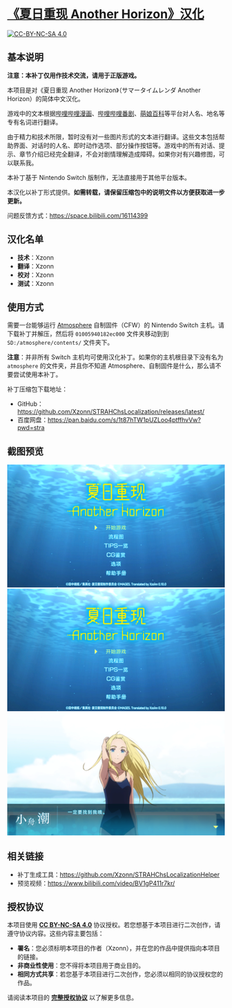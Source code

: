 # [《夏日重现 Another Horizon》汉化](https://xzonn.top/STRAHChsLocalization/)

[![CC-BY-NC-SA 4.0](https://mirrors.creativecommons.org/presskit/buttons/88x31/svg/by-nc-sa.svg)](https://creativecommons.org/licenses/by-nc-sa/4.0/legalcode)

## 基本说明

**注意：本补丁仅用作技术交流，请用于正版游戏。**

本项目是对《夏日重现 Another Horizon》（<span lang="ja">サマータイムレンダ Another Horizon</span>）的简体中文汉化。

游戏中的文本根据[哔哩哔哩漫画](https://manga.bilibili.com/detail/mc28500)、[哔哩哔哩番剧](https://www.bilibili.com/bangumi/play/ss41417)、[萌娘百科](https://zh.moegirl.org.cn/%E5%A4%8F%E6%97%A5%E9%87%8D%E7%8E%B0)等平台对人名、地名等专有名词进行翻译。

由于精力和技术所限，暂时没有对一些图片形式的文本进行翻译。这些文本包括帮助界面、对话时的人名、即时动作选项、部分操作按钮等。游戏中的所有对话、提示、章节介绍已经完全翻译，不会对剧情理解造成障碍。如果你对有兴趣修图，可以联系我。

本补丁基于 Nintendo Switch 版制作，无法直接用于其他平台版本。

本汉化以补丁形式提供。**如需转载，请保留压缩包中的说明文件以方便获取进一步更新。**

问题反馈方式：<https://space.bilibili.com/16114399>

## 汉化名单

- **技术**：Xzonn
- **翻译**：Xzonn
- **校对**：Xzonn
- **测试**：Xzonn

## 使用方式

需要一台能够运行 [Atmosphere](https://github.com/Atmosphere-NX/Atmosphere) 自制固件（CFW）的 Nintendo Switch 主机。请下载补丁并解压，然后将 `01005940182ec000` 文件夹移动到到 `SD:/atmosphere/contents/` 文件夹下。

**注意**：并非所有 Switch 主机均可使用汉化补丁。如果你的主机根目录下没有名为 `atmosphere` 的文件夹，并且你不知道 Atmosphere、自制固件是什么，那么请不要尝试使用本补丁。

补丁压缩包下载地址：

- GitHub：<https://github.com/Xzonn/STRAHChsLocalization/releases/latest/>
- 百度网盘：<https://pan.baidu.com/s/1t87hTW1pUZLoo4ptffhvVw?pwd=stra>

## 截图预览

![截图](assets/images/screenshot-04.png)  
![截图](assets/images/screenshot-01.png)  
![截图](assets/images/screenshot-02.png)

## 相关链接

- 补丁生成工具：<https://github.com/Xzonn/STRAHChsLocalizationHelper>
- 预览视频：<https://www.bilibili.com/video/BV1gP411r7kr/>

## 授权协议

本项目使用 **[CC BY-NC-SA 4.0](https://creativecommons.org/licenses/by-nc-sa/4.0/legalcode)** 协议授权。若您想基于本项目进行二次创作，请遵守协议内容。这些内容主要包括：

- **署名**：您必须标明本项目的作者（Xzonn），并在您的作品中提供指向本项目的链接。
- **非商业性使用**：您不得将本项目用于商业目的。
- **相同方式共享**：若您基于本项目进行二次创作，您必须以相同的协议授权您的作品。

请阅读本项目的 **[完整授权协议](LICENSE)** 以了解更多信息。
